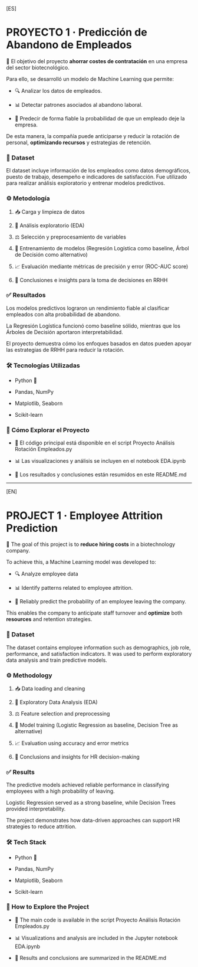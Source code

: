 [ES] 

# **PROYECTO 1 · Predicción de Abandono de Empleados**

🎯 El objetivo del proyecto **ahorrar costes de contratación** en una empresa del sector biotecnológico.


Para ello, se desarrolló un modelo de Machine Learning que permite:

- 🔍 Analizar los datos de empleados.

- 📊 Detectar patrones asociados al abandono laboral.

- 🤖 Predecir de forma fiable la probabilidad de que un empleado deje la empresa.

De esta manera, la compañía puede anticiparse y reducir la rotación de personal, **optimizando recursos** y estrategias de retención.



### 📂 Dataset

El dataset incluye información de los empleados como datos demográficos, puesto de trabajo, desempeño e indicadores de satisfacción. Fue utilizado para realizar análisis exploratorio y entrenar modelos predictivos.



### ⚙️ Metodología

1. 📥 Carga y limpieza de datos

2. 🔎 Análisis exploratorio (EDA)

3. ⚖️ Selección y preprocesamiento de variables

4. 🤖 Entrenamiento de modelos (Regresión Logística como baseline, Árbol de Decisión como alternativo)

5. 📈 Evaluación mediante métricas de precisión y error (ROC-AUC score)

6. 📝 Conclusiones e insights para la toma de decisiones en RRHH



### ✅ Resultados

Los modelos predictivos lograron un rendimiento fiable al clasificar empleados con alta probabilidad de abandono.

La Regresión Logística funcionó como baseline sólido, mientras que los Árboles de Decisión aportaron interpretabilidad.

El proyecto demuestra cómo los enfoques basados en datos pueden apoyar las estrategias de RRHH para reducir la rotación.



### 🛠️ Tecnologías Utilizadas

- Python 🐍

- Pandas, NumPy

- Matplotlib, Seaborn

- Scikit-learn



### 🚀 Cómo Explorar el Proyecto

- 📄 El código principal está disponible en el script Proyecto Análisis Rotación Empleados.py

- 📊 Las visualizaciones y análisis se incluyen en el notebook EDA.ipynb

- 🔎 Los resultados y conclusiones están resumidos en este README.md


----------------------------------------------------------------------------------------------------------------------------------------

[EN] 

# **PROJECT 1 · Employee Attrition Prediction**

🎯 The goal of this project is to **reduce hiring costs** in a biotechnology company.


To achieve this, a Machine Learning model was developed to:

- 🔍 Analyze employee data

- 📊 Identify patterns related to employee attrition.

- 🤖 Reliably predict the probability of an employee leaving the company.

This enables the company to anticipate staff turnover and **optimize** both **resources** and retention strategies.



### 📂 Dataset

The dataset contains employee information such as demographics, job role, performance, and satisfaction indicators. It was used to perform exploratory data analysis and train predictive models.



### ⚙️ Methodology

1. 📥 Data loading and cleaning

2. 🔎 Exploratory Data Analysis (EDA)

3. ⚖️ Feature selection and preprocessing

4. 🤖 Model training (Logistic Regression as baseline, Decision Tree as alternative)

5. 📈 Evaluation using accuracy and error metrics

6. 📝 Conclusions and insights for HR decision-making



### ✅ Results

The predictive models achieved reliable performance in classifying employees with a high probability of leaving.

Logistic Regression served as a strong baseline, while Decision Trees provided interpretability.

The project demonstrates how data-driven approaches can support HR strategies to reduce attrition.



### 🛠️ Tech Stack

- Python 🐍

- Pandas, NumPy

- Matplotlib, Seaborn

- Scikit-learn



### 🚀 How to Explore the Project

- 📄 The main code is available in the script Proyecto Análisis Rotación Empleados.py

- 📊 Visualizations and analysis are included in the Jupyter notebook EDA.ipynb

- 🔎 Results and conclusions are summarized in the README.md













